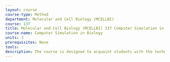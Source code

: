 ```yaml
---
layout: course 
course-type: Method
department: Molecular and Cell Biology (MCELLBI)
course: 137
title: Molecular and Cell Biology (MCELLBI) 137 Computer Simulation in Biology
course-name: Computer Simulation in Biology
units: 3
prerequisites: None
tools: 
description: The course is designed to acquaint students with the techniques of philosophical reasoning through detailed study of selected philosophical texts and through extensive training in philosophical writing, based on those texts.
---
```

